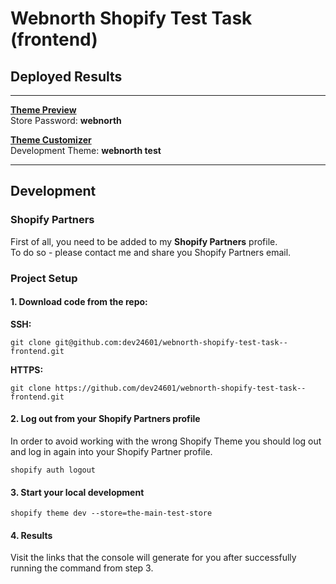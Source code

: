 # Webnorth Shopify Test Task (frontend)

## Deployed Results

---

[**Theme Preview**](https://the-main-test-store.myshopify.com/?preview_theme_id=155659534603)    
Store Password: **webnorth**

[**Theme Customizer**](https://the-main-test-store.myshopify.com/admin/themes/155659534603/editor)    
Development Theme: **webnorth test**

---  

## Development

### Shopify Partners

First of all, you need to be added to my **Shopify Partners** profile.  
To do so - please contact me and share you Shopify Partners email.

### Project Setup

#### 1. Download code from the repo:
**SSH:**
```  
git clone git@github.com:dev24601/webnorth-shopify-test-task--frontend.git  
```  
**HTTPS:**
```  
git clone https://github.com/dev24601/webnorth-shopify-test-task--frontend.git  
```  

#### 2. Log out from your Shopify Partners profile

In order to avoid working with the wrong Shopify Theme you should log out and log in again into your Shopify Partner profile.

```  
shopify auth logout  
```  

#### 3. Start your local development

```  
shopify theme dev --store=the-main-test-store  
```  

#### 4. Results

Visit the links that the console will generate for you after successfully running the command from step 3.